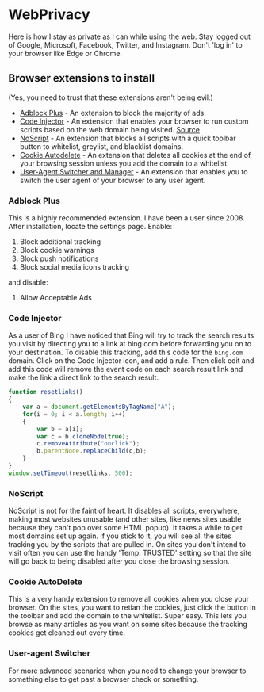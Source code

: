 # WebPrivacy

Here is how I stay as private as I can while using the web.  Stay logged out of Google, Microsoft, Facebook, Twitter, and Instagram.  Don't 'log in' to your browser like Edge or Chrome.

## Browser extensions to install
(Yes, you need to trust that these extensions aren't being evil.)
 - [Adblock Plus](https://addons.mozilla.org/en-US/firefox/addon/adblock-plus/) - An extension to block the majority of ads.
 - [Code Injector](https://addons.mozilla.org/en-US/firefox/addon/codeinjector/) - An extension that enables your browser to run custom scripts based on the web domain being visited. [Source](https://github.com/Lor-Saba/Code-Injector)
 - [NoScript](https://addons.mozilla.org/en-US/firefox/addon/noscript/) - An extension that blocks all scripts with a quick toolbar button to whitelist, greylist, and blacklist domains.
 - [Cookie Autodelete](https://addons.mozilla.org/en-US/firefox/addon/cookie-autodelete/) - An extension that deletes all cookies at the end of your browsing session unless you add the domain to a whitelist.
 - [User-Agent Switcher and Manager](https://addons.mozilla.org/en-US/firefox/addon/user-agent-string-switcher/) - An extension that enables you to switch the user agent of your browser to any user agent.

### Adblock Plus
This is a highly recommended extension.  I have been a user since 2008.  After installation, locate the settings page.  Enable:
 1. Block additional tracking
 1. Block cookie warnings
 1. Block push notifications
 1. Block social media icons tracking

and disable:
 1. Allow Acceptable Ads

### Code Injector
As a user of Bing I have noticed that Bing will try to track the search results you visit by directing you to a link at bing.com before forwarding you on to your destination.  To disable this tracking, add this code for the `bing.com` domain.  Click on the Code Injector icon, and add a rule.  Then click edit and add this code will remove the event code on each search result link and make the link a direct link to the search result.
```javascript
function resetlinks()
{
    var a = document.getElementsByTagName("A");
    for(i = 0; i < a.length; i++)
    {
        var b = a[i];
        var c = b.cloneNode(true);
        c.removeAttribute("onclick");
        b.parentNode.replaceChild(c,b);
    }
}
window.setTimeout(resetlinks, 500);
```

### NoScript
NoScript is not for the faint of heart.  It disables all scripts, everywhere, making most websites unusable (and other sites, like news sites usable because they can't pop over some HTML popup).  It takes a while to get most domains set up again.  If you stick to it, you will see all the sites tracking you by the scripts that are pulled in.  On sites you don't intend to visit often you can use the handy 'Temp. TRUSTED' setting so that the site will go back to being disabled after you close the browsing session.

### Cookie AutoDelete
This is a very handy extension to remove all cookies when you close your browser.  On the sites, you want to retian the cookies, just click the button in the toolbar and add the domain to the whitelist.  Super easy.  This lets you browse as many articles as you want on some sites because the tracking cookies get cleaned out every time.

### User-agent Switcher
For more advanced scenarios when you need to change your browser to something else to get past a browser check or something.
